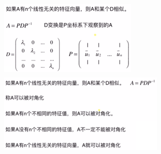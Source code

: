
![](../photo/Pasted%20image%2020240308184716.png)

![](../photo/Pasted%20image%2020240308184646.png)
